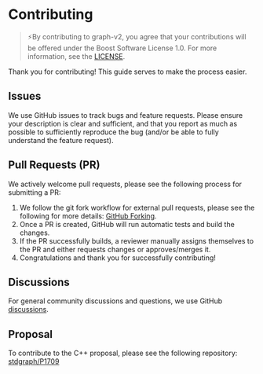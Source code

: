 # Contributing 
>⚡By contributing to graph-v2, you agree that your contributions will be offered under the Boost Software License 1.0. For more information, see the [LICENSE](https://github.com/stdgraph/graph-v2/blob/master/LICENSE).

Thank you for contributing! This guide serves to make the process easier.

## Issues
We use GitHub issues to track bugs and feature requests. Please ensure your description is clear and sufficient, and that you report as much as possible to sufficiently reproduce the bug (and/or be able to fully understand the feature request).

## Pull Requests (PR)
We actively welcome pull requests, please see the following process for submitting a PR:
1. We follow the git fork workflow for external pull requests, please see the following for more details: [GitHub Forking](https://gist.github.com/Chaser324/ce0505fbed06b947d962).
2. Once a PR is created, GitHub will run automatic tests and build the changes.
3. If the PR successfully builds, a reviewer manually assigns themselves to the PR and either requests changes or approves/merges it.
4. Congratulations and thank you for successfully contributing!

## Discussions
For general community discussions and questions, we use GitHub [discussions](https://github.com/stdgraph/graph-v2/discussions).

## Proposal
To contribute to the C++ proposal, please see the following repository: [stdgraph/P1709](https://github.com/stdgraph/P1709)
